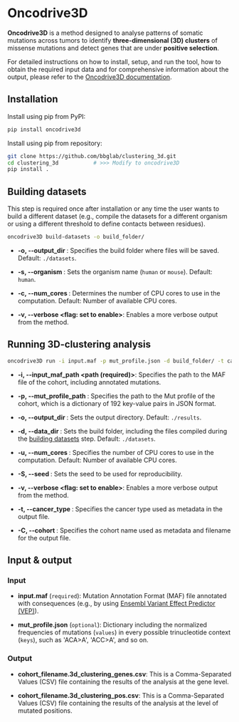 # Oncodrive3D 

__Oncodrive3D__ is a method designed to analyse patterns of somatic mutations 
across tumors to identify __three-dimensional (3D) clusters__ of missense mutations 
and detect genes that are under __positive selection__.

For detailed instructions on how to install, setup, and run the tool, how to obtain the required input data and for comprehensive information about the output, please refer to the [Oncodrive3D documentation](https://readthedocs-toy.readthedocs.io/en/latest/).


## Installation

Install using pip from PyPI:

```bash
pip install oncodrive3d
```

Install using pip from repository:

```bash
git clone https://github.com/bbglab/clustering_3d.git
cd clustering_3d           # >>> Modify to oncodrive3D
pip install .
```

## Building datasets

This step is required once after installation or any time the user wants to 
build a different dataset (e.g., compile the datasets for a different organism 
or using a different threshold to define contacts between residues). 

```bash
oncodrive3D build-datasets -o build_folder/
```

- **-o, --output_dir <path>**: Specifies the build folder where files will be saved. Default: `./datasets`.

- **-s, --organism <str>**: Sets the organism name (`human` or `mouse`). Default: `human`.

- **-c, --num_cores <int>**: Determines the number of CPU cores to use in the computation. Default: Number of available CPU cores.

- **-v, --verbose <flag: set to enable>**: Enables a more verbose output from the method.


## Running 3D-clustering analysis

```bash
oncodrive3D run -i input.maf -p mut_profile.json -d build_folder/ -t cancer_type -C cohort_name
```

- **-i, --input_maf_path <path (required)>**: Specifies the path to the MAF file of the cohort, including annotated mutations.

- **-p, --mut_profile_path <path>**: Specifies the path to the Mut profile of the cohort, which is a dictionary of 192 key-value pairs in JSON format.

- **-o, --output_dir <path>**: Sets the output directory. Default: `./results`.

- **-d, --data_dir <path>**: Sets the build folder, including the files compiled during the [building datasets](#building-datasets) step. Default: `./datasets`.

- **-u, --num_cores <int>**: Specifies the number of CPU cores to use in the computation. Default: Number of available CPU cores.

- **-S, --seed <int>**: Sets the seed to be used for reproducibility.

- **-v, --verbose <flag: set to enable>**: Enables a more verbose output from the method.

- **-t, --cancer_type <str>**: Specifies the cancer type used as metadata in the output file.

- **-C, --cohort <str>**: Specifies the cohort name used as metadata and filename for the output file.


## Input & output

### Input

- **input.maf** (`required`): Mutation Annotation Format (MAF) file annotated with consequences (e.g., by using [Ensembl Variant Effect Predictor (VEP)](https://www.ensembl.org/info/docs/tools/vep/index.html)).

- **mut_profile.json** (`optional`): Dictionary including the normalized frequencies of mutations (`values`) in every possible trinucleotide context (`keys`), such as 'ACA>A', 'ACC>A', and so on.

### Output

- **cohort_filename.3d_clustering_genes.csv**: This is a Comma-Separated Values (CSV) file containing the results of the analysis at the gene level.
  
- **cohort_filename.3d_clustering_pos.csv**: This is a Comma-Separated Values (CSV) file containing the results of the analysis at the level of mutated positions.